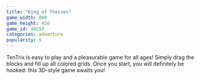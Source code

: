 ```yaml
---
title: "King of Theives"
game_width: 800
game_height: 450
game_id: 40253
categories: adventure
popularity: 5
---
```

TenTrix is easy to play and a pleasurable game for all ages! Simply drag the blocks and fill up all colored grids. Once you start, you will definitely be hooked: this 3D-style game awaits you!
